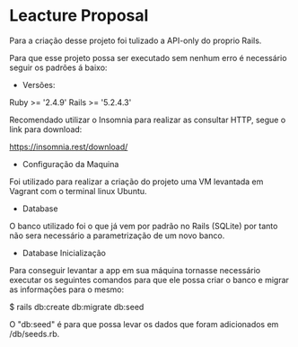 # Leacture Proposal

Para a criação desse projeto foi tulizado a API-only do proprio Rails.

Para que esse projeto possa ser executado sem nenhum erro é necessário seguir os padrões á baixo:

* Versões:

Ruby >=  '2.4.9'
Rails >= '5.2.4.3'

Recomendado utilizar o Insomnia para realizar as consultar HTTP, segue o link para download:

https://insomnia.rest/download/

* Configuração da Maquina

Foi utilizado para realizar a criação do projeto uma VM levantada em Vagrant com o terminal linux Ubuntu.

* Database

O banco utilizado foi o que já vem por padrão no Rails (SQLite) por tanto não sera necessário a parametrização de um novo banco.

* Database Inicialização

Para conseguir levantar a app em sua máquina tornasse necessário executar os seguintes comandos para que ele possa criar o banco e migrar as informações para o mesmo:

$ rails db:create db:migrate db:seed

O "db:seed" é para que possa levar os dados que foram adicionados em /db/seeds.rb.
